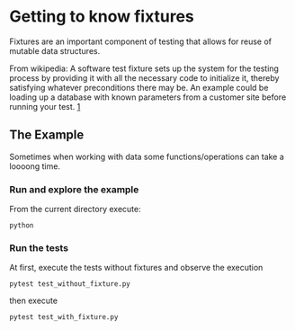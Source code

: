 # Getting to know fixtures
Fixtures are an important component of testing that allows for reuse of mutable data structures. 

From wikipedia: A software test fixture sets up the system for the testing process by providing it with all the necessary code to initialize it, thereby satisfying whatever preconditions there may be. An example could be loading up a database with known parameters from a customer site before running your test. [1]

## The Example
 Sometimes when working with data some functions/operations can take a loooong time. 
 
### Run and explore the example
From the current directory execute:

  ```
  python 
  ```

### Run the tests

  At first, execute the tests without fixtures and observe the execution
  ```
  pytest test_without_fixture.py
  ```

  then execute
  ```
  pytest test_with_fixture.py
  ```  


[1]: [https://en.wikipedia.org/wiki/Test_fixture#Software]
